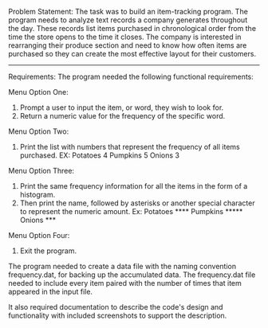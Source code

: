 Problem Statement:
The task was to build an item-tracking program. The program needs to analyze text records a company generates throughout the day. These records list items purchased in chronological order from the time the store opens to the time it closes. The company is interested in rearranging their produce section and need to know how often items are purchased so they can create the most effective layout for their customers.

--------------------------------------------------------------------------------------------------------------------------------

Requirements:
The program needed the following functional requirements:

Menu Option One:
1. Prompt a user to input the item, or word, they wish to look for.
2. Return a numeric value for the frequency of the specific word.

Menu Option Two:
1. Print the list with numbers that represent the frequency of all items purchased.
   EX: Potatoes 4
       Pumpkins 5
       Onions 3

Menu Option Three:
1. Print the same frequency information for all the items in the form of a histogram.
2. Then print the name, followed by asterisks or another special character to represent the numeric amount.
   Ex: Potatoes ****
       Pumpkins *****
       Onions ***

Menu Option Four:
1. Exit the program.

The program needed to create a data file with the naming convention frequency.dat, for backing up the accumulated data. The frequency.dat file needed to include every item paired with the number of times that item appeared in the input file.


It also required documentation to describe the code's design and functionality with included screenshots to support the description.
